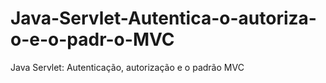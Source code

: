 # Java-Servlet-Autentica-o-autoriza-o-e-o-padr-o-MVC
Java Servlet: Autenticação, autorização e o padrão MVC
